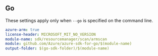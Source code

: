 ## Go

These settings apply only when `--go` is specified on the command line.

```yaml $(go) && $(track2)
azure-arm: true
license-header: MICROSOFT_MIT_NO_VERSION
module-name: sdk/resourcemanager/scan/armscan
module: github.com/Azure/azure-sdk-for-go/$(module-name)
output-folder: $(go-sdk-folder)/$(module-name)
```
